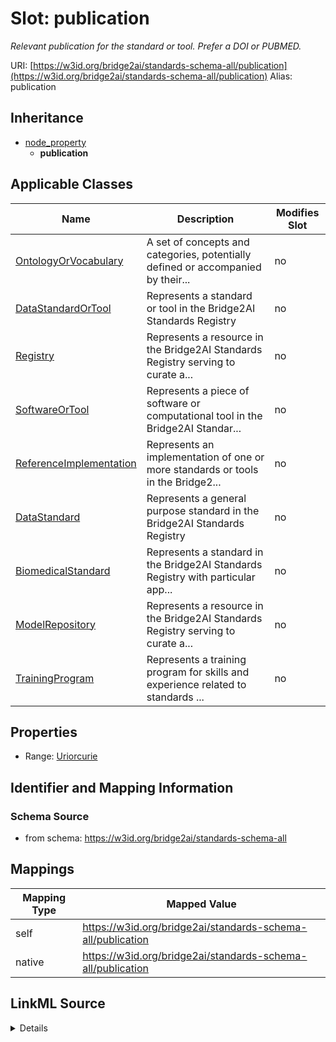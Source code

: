

# Slot: publication 


_Relevant publication for the standard or tool. Prefer a DOI or PUBMED._





URI: [https://w3id.org/bridge2ai/standards-schema-all/publication](https://w3id.org/bridge2ai/standards-schema-all/publication)
Alias: publication


## Inheritance

* [node_property](node_property.md)
    * **publication**






## Applicable Classes

| Name | Description | Modifies Slot |
| --- | --- | --- |
| [OntologyOrVocabulary](OntologyOrVocabulary.md) | A set of concepts and categories, potentially defined or accompanied by their... |  no  |
| [DataStandardOrTool](DataStandardOrTool.md) | Represents a standard or tool in the Bridge2AI Standards Registry |  no  |
| [Registry](Registry.md) | Represents a resource in the Bridge2AI Standards Registry serving to curate a... |  no  |
| [SoftwareOrTool](SoftwareOrTool.md) | Represents a piece of software or computational tool in the Bridge2AI Standar... |  no  |
| [ReferenceImplementation](ReferenceImplementation.md) | Represents an implementation of one or more standards or tools in the Bridge2... |  no  |
| [DataStandard](DataStandard.md) | Represents a general purpose standard in the Bridge2AI Standards Registry |  no  |
| [BiomedicalStandard](BiomedicalStandard.md) | Represents a standard in the Bridge2AI Standards Registry with particular app... |  no  |
| [ModelRepository](ModelRepository.md) | Represents a resource in the Bridge2AI Standards Registry serving to curate a... |  no  |
| [TrainingProgram](TrainingProgram.md) | Represents a training program for skills and experience related to standards ... |  no  |







## Properties

* Range: [Uriorcurie](Uriorcurie.md)





## Identifier and Mapping Information







### Schema Source


* from schema: https://w3id.org/bridge2ai/standards-schema-all




## Mappings

| Mapping Type | Mapped Value |
| ---  | ---  |
| self | https://w3id.org/bridge2ai/standards-schema-all/publication |
| native | https://w3id.org/bridge2ai/standards-schema-all/publication |




## LinkML Source

<details>
```yaml
name: publication
description: Relevant publication for the standard or tool. Prefer a DOI or PUBMED.
from_schema: https://w3id.org/bridge2ai/standards-schema-all
rank: 1000
is_a: node_property
domain: NamedThing
alias: publication
domain_of:
- DataStandardOrTool
range: uriorcurie

```
</details>